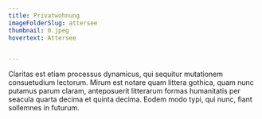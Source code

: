 ```yaml
---
title: Privatwohnung
imageFolderSlug: attersee
thumbnail: 0.jpeg
hovertext: Attersee


---
```

Claritas est etiam processus dynamicus, qui sequitur mutationem consuetudium lectorum. Mirum est notare quam littera gothica, quam nunc putamus parum claram, anteposuerit litterarum formas humanitatis per seacula quarta decima et quinta decima. Eodem modo typi, qui nunc, fiant sollemnes in futurum.
